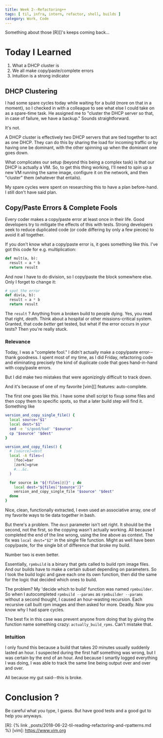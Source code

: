 ```yaml
---
title: Week 2--Refactoring++
tags: [ til, infra, intern, refactor, shell, builds ]
category: Work, Code
---
```


Something about those [R][]'s keeps coming back...

# Today I Learned

1. What a DHCP cluster is
2. We all make copy/paste/complete errors
3. Intuition is a strong indicator

## DHCP Clustering

I had some spare cycles today while waiting for a build (more on that in a
moment), so I checked in with a colleague to see what else I could take on as a
spare-time task. He assigned me to "cluster the DHCP server so that, in case of
failure, we have a backup." Sounds straightforward.

It's not.

A DHCP cluster is effectively two DHCP servers that are tied together to act as
one DHCP. They can do this by sharing the load for incoming traffic or by having
one be dominant, with the other spinning up when the dominant one goes down.

What complicates our setup (beyond this being a complex task) is that our DHCP
is actually a VM. So, to get this thing working, I'll need to spin up a new VM
running the same image, configure it on the network, and then "cluster" them
(whatever that entails).

My spare cycles were spent on researching this to have a plan before-hand. I
still don't have said plan.

## Copy/Paste Errors & Complete Fools

Every coder makes a copy/paste error at least once in their life. Good
developers try to mitigate the effects of this with tests. Strong developers
seek to reduce duplicated code (or code differing by only a few pieces) to avoid
it all together.

If you don't know what a copy/paste error is, it goes something like this. I've
got this code for e.g. multiplication:

```python
def mult(a, b):
  result = a * b
  return result
```

And now I have to do division, so I copy/paste the block somewhere else. Only I
forget to change it:

```python
# spot the error
def div(a, b):
  result = a * b
  return result
```

The `result` ? Anything from a broken build to people dying. Yes, you read that
right, *death*. Think about a hospital or other missions-critical system.
Granted, that code *better* get tested, but what if the error occurs in your
tests? Then you're really stuck.

### Relevance

Today, I was a "complete fool." I didn't actually make a copy/paste error--thank
goodness. I spent most of my time, as I did Friday, refactoring code and
eliminating precisely the kind of duplicate code that goes hand-in-hand with
copy/paste errors.

But I did make two mistakes that were agonizingly difficult to track down.

And it's because of one of my favorite [vim][] features: auto-complete.

The first one goes like this. I have some shell script to fixup some files and
then copy them to specific spots, so that a later build step will find it.
Something like

```bash
version_and_copy_single_file() {
  local source="$1"
  local dest="$1"
  sed -e 's/good/bad' "$source"
  cp "$source" "$dest"
}

version_and_copy_files() {
  # [source]=dest
  local -A files=(
    [foo]=bar
    [zork]=grue
    #...&c.
  )

  for source in "${!files[@]}" ; do
    local dest="${files["$source"]}"
    version_and_copy_single_file "$source" "$dest"
  done
}
```

Nice, clean, functionally extracted, I even used an associative array, one of my
favorite ways to tie data together in bash.

But there's a problem. The `dest` parameter isn't set right. It should be the
second, not the first, so the copying wasn't actually working. All because I
completed the end of the line wrong, using the line above as context. The fix
was `local dest="$2"` in the single file function. Might as well have been
copy/paste, for the single bit of difference that broke my build.

Number two is even better.

Essentially, `rpmbuild` is a binary that gets called to build rpm image files.
And our builds have to make a certain subset depending on parameters. So I took
the build logic and gave each one its own function, then did the same for the
logic that decided which ones to build.

The problem? My 'decide which to build' function was named `rpmbuilder`. So when
I autocompleted `rpmbuild --params` as `rpmbuilder --params` without a second
thought, I caused an hour-wasting recursion. Each recursive call built rpm
images and then asked for more. Deadly. Now you know why I had spare cycles.

The best fix in this case was prevent anyone from doing that by giving the
function name something crazy: `actually_build_rpms`. Can't mistake that.

### Intuition

I only found this because a build that takes 20 minutes usually suddenly lasted
an hour. I suspected during the first half something was wrong, but I was
certain by the end of an hour. And because I smartly logged everything I was
doing, I was able to track the same line being output over and over and over.

All because my gut said--this is broke.

# Conclusion ?

Be careful what you type, I guess. But have good tests and a good gut to help
you anyways.

[R]: {% link _posts/2018-06-22-til-reading-refactoring-and-rpatterns.md %}
[vim]: https://www.vim.org
